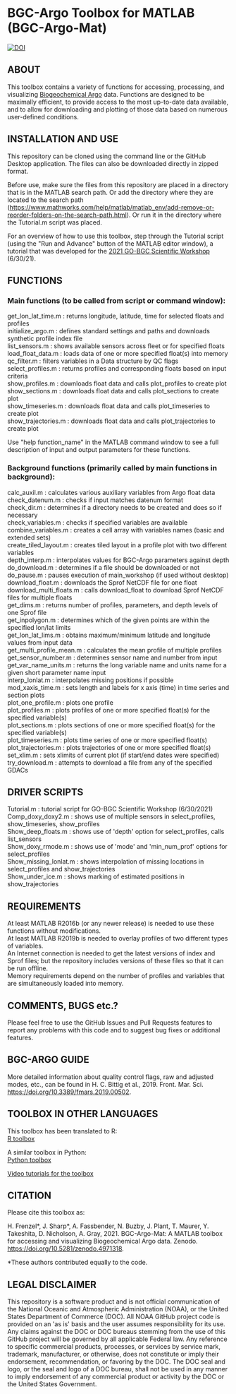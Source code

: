 # BGC-Argo Toolbox for MATLAB (BGC-Argo-Mat)
[![DOI](https://zenodo.org/badge/DOI/10.5281/zenodo.4971318.svg)](https://doi.org/10.5281/zenodo.4971318)

## ABOUT

This toolbox contains a variety of functions for accessing, processing, and visualizing [Biogeochemical Argo](https://biogeochemical-argo.org) data. Functions are designed to be maximally efficient, to provide access to the most up-to-date data available, and to allow for downloading and plotting of those data based on numerous user-defined conditions.

## INSTALLATION AND USE

This repository can be cloned using the command line or the GitHub Desktop application. The files can also be downloaded directly in zipped format.

Before use, make sure the files from this repository are placed in a directory that is in the MATLAB search path. Or add the directory where they are located to the search path (https://www.mathworks.com/help/matlab/matlab_env/add-remove-or-reorder-folders-on-the-search-path.html). Or run it in the directory where the Tutorial.m script was placed.

For an overview of how to use this toolbox, step through the Tutorial script (using the "Run and Advance" button of the MATLAB editor window), a tutorial that was developed for the [2021 GO-BGC Scientific Workshop](https://www.us-ocb.org/joint-gobgc-workshop/) (6/30/21).

## FUNCTIONS

### Main functions (to be called from script or command window):

get_lon_lat_time.m       : returns longitude, latitude, time for selected floats and profiles<br/>
initialize_argo.m        : defines standard settings and paths and downloads synthetic profile index file<br/>
list_sensors.m           : shows available sensors across fleet or for specified floats<br/>
load_float_data.m        : loads data of one or more specified float(s) into memory<br/>
qc_filter.m              : filters variables in a Data structure by QC flags<br/>
select_profiles.m        : returns profiles and corresponding floats based on input criteria<br/>
show_profiles.m          : downloads float data and calls plot_profiles to create plot<br/>
show_sections.m          : downloads float data and calls plot_sections to create plot<br/>
show_timeseries.m        : downloads float data and calls plot_timeseries to create plot<br/>
show_trajectories.m      : downloads float data and calls plot_trajectories to create plot<br/>

Use "help function_name" in the MATLAB command window to see a full description of input and output parameters for these functions.

### Background functions (primarily called by main functions in background):

calc_auxil.m             : calculates various auxiliary variables from Argo float data<br/>
check_datenum.m          : checks if input matches datenum format<br/>
check_dir.m              : determines if a directory needs to be created and does so if necessary<br/>
check_variables.m        : checks if specified variables are available<br/>
combine_variables.m      : creates a cell array with variables names (basic and extended sets)<br/>
create_tiled_layout.m    : creates tiled layout in a profile plot with two different variables<br/>
depth_interp.m           : interpolates values for BGC-Argo parameters against depth<br/>
do_download.m            : determines if a file should be downloaded or not<br/>
do_pause.m               : pauses execution of main_workshop (if used without desktop)<br/>
download_float.m         : downloads the Sprof NetCDF file for one float<br/>
download_multi_floats.m  : calls download_float to download Sprof NetCDF files for multiple floats<br/>
get_dims.m               : returns number of profiles, parameters, and depth levels of one Sprof file<br/>
get_inpolygon.m          : determines which of the given points are within the specified lon/lat limits<br/>
get_lon_lat_lims.m       : obtains maximum/minimum latitude and longitude values from input data<br/>
get_multi_profile_mean.m : calculates the mean profile of multiple profiles<br/>
get_sensor_number.m      : determines sensor name and number from input<br/>
get_var_name_units.m     : returns the long variable name and units name for a given short parameter name input<br/>
interp_lonlat.m          : interpolates missing positions if possible<br/>
mod_xaxis_time.m         : sets length and labels for x axis (time) in time series and section plots<br/>
plot_one_profile.m       : plots one profile<br/>
plot_profiles.m          : plots profiles of one or more specified float(s) for the specified variable(s)<br/>
plot_sections.m          : plots sections of one or more specified float(s) for the specified variable(s)<br/>
plot_timeseries.m        : plots time series of one or more specified float(s)<br/>
plot_trajectories.m      : plots trajectories of one or more specified float(s)<br/>
set_xlim.m               : sets xlimits of current plot (if start/end dates were specified)<br/>
try_download.m           : attempts to download a file from any of the specified GDACs<br/>


## DRIVER SCRIPTS
Tutorial.m               : tutorial script for GO-BGC Scientific Workshop (6/30/2021)<br/>
Comp_doxy_doxy2.m        : shows use of multiple sensors in select_profiles, show_timeseries, show_profiles<br/>
Show_deep_floats.m       : shows use of 'depth' option for select_profiles, calls list_sensors<br/>
Show_doxy_rmode.m        : shows use of 'mode' and 'min_num_prof' options for select_profiles<br/>
Show_missing_lonlat.m    : shows interpolation of missing locations in select_profiles and show_trajectories<br/>
Show_under_ice.m         : shows marking of estimated positions in show_trajectories<br/>

## REQUIREMENTS
At least MATLAB R2016b (or any newer release) is needed to use these functions without modifications.<br/>
At least MATLAB R2019b is needed to overlay profiles of two different types of variables.<br/>
An Internet connection is needed to get the latest versions of index and Sprof files; but the repository includes versions of these files so that it can be run offline.<br/>
Memory requirements depend on the number of profiles and variables that are simultaneously loaded into memory.

## COMMENTS, BUGS etc.?
Please feel free to use the GitHub Issues and Pull Requests features to report any problems with this code and to suggest bug fixes or additional features.

## BGC-ARGO GUIDE
More detailed information about quality control flags, raw and adjusted modes, etc., can be found in
H. C. Bittig et al., 2019. Front. Mar. Sci. https://doi.org/10.3389/fmars.2019.00502.

## TOOLBOX IN OTHER LANGUAGES
This toolbox has been translated to R:<br/>
[R toolbox](https://github.com/euroargodev/BGC-ARGO_R_WORKSHOP)

A similar toolbox in Python:<br/>
[Python toolbox](https://github.com/go-bgc/workshop-python)

[Video tutorials for the toolbox](https://www.go-bgc.org/getting-started-with-go-bgc-data)

## CITATION

Please cite this toolbox as:

H. Frenzel*, J. Sharp*, A. Fassbender, N. Buzby, J. Plant, T. Maurer, Y. Takeshita, D. Nicholson, A. Gray, 2021. BGC-Argo-Mat: A MATLAB toolbox for accessing and visualizing Biogeochemical Argo data. Zenodo. https://doi.org/10.5281/zenodo.4971318.

*These authors contributed equally to the code.

## LEGAL DISCLAIMER

This repository is a software product and is not official communication of the National Oceanic and Atmospheric Administration (NOAA), or the United States Department of Commerce (DOC). All NOAA GitHub project code is provided on an 'as is' basis and the user assumes responsibility for its use. Any claims against the DOC or DOC bureaus stemming from the use of this GitHub project will be governed by all applicable Federal law. Any reference to specific commercial products, processes, or services by service mark, trademark, manufacturer, or otherwise, does not constitute or imply their endorsement, recommendation, or favoring by the DOC. The DOC seal and logo, or the seal and logo of a DOC bureau, shall not be used in any manner to imply endorsement of any commercial product or activity by the DOC or the United States Government.
